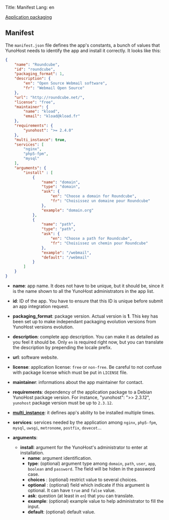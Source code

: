 Title: Manifest
Lang: en

<a class="btn btn-lg btn-default" href="packaging_apps_en">Application packaging</a>

## Manifest
The `manifest.json` file defines the app's constants, a bunch of values that YunoHost needs to identify the app and install it correctly. It looks like this:
```json
{
    "name": "Roundcube",
    "id": "roundcube",
    "packaging_format": 1,
    "description": {
        "en": "Open Source Webmail software",
        "fr": "Webmail Open Source"
    },
    "url": "http://roundcube.net/",
    "license": "free",
    "maintainer": {
        "name": "kload",
        "email": "kload@kload.fr"
    },
    "requirements": {
        "yunohost": ">= 2.4.0"
    },
    "multi_instance": true,
    "services": [
        "nginx",
        "php5-fpm",
        "mysql"
    ],
    "arguments": {
        "install" : [
            {
                "name": "domain",
                "type": "domain",
                "ask": {
                    "en": "Choose a domain for Roundcube",
                    "fr": "Choisissez un domaine pour Roundcube"
                },
                "example": "domain.org"
            },
            {
                "name": "path",
                "type": "path",
                "ask": {
                    "en": "Choose a path for Roundcube",
                    "fr": "Choisissez un chemin pour Roundcube"
                },
                "example": "/webmail",
                "default": "/webmail"
            }
        ]
    }
}
```

* **name**: app name. It does not have to be unique, but it should be, since it is the name shown to all the YunoHost administrators in the app list.

* **id**: ID of the app. You have to ensure that this ID is unique before submit an app integration request.

- **packaging_format**: package version. Actual version is **1**. This key has been set up to make independant packaging evolution versions from YunoHost versions evolution.

* **description**: complete app description. You can make it as detailed as you feel it should be. Only `en` is required right now, but you can translate the description by prepending the locale prefix.

* **url**: software website.

* **license**: application license: `free` or `non-free`. Be careful to not confuse with package license which must be put in `LICENSE` file.

* **maintainer**: informations about the app maintainer for contact.

- **requirements**: dependency of the application package to a Debian YunoHost package version. For instance, "yunohost": ">> 2.3.12", `yunohost` package version must be up to `2.3.12`.

* [**multi_instance**](packaging_apps_multiinstance_en): it defines app's ability to be installed multiple times.

* **services**: services needed by the application among `nginx`, `php5-fpm`, `mysql`, `uwsgi`, `metronome`, `postfix`, `dovecot`…

* **arguments**:
  * **install**: argument for the YunoHost's administrator to enter at installation.
    * **name**: argument identification.
    * **type**: (optional) argument type among `domain`, `path`, `user`, `app`, `boolean` and `password`. The field will be hiden in the password case.
    * **choices** : (optional) restrict value to several choices.
    * **optional** : (optional) field which indicate if this argument is optional. It can have `true` and `false` value.
    * **ask**: question (at least in `en`) that you can translate.
    * **example**: (optional) example value to help administrator to fill the input.
    * **default**: (optional) default value.

